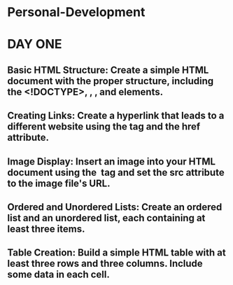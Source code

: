 # Personal-Development
# DAY ONE

## Basic HTML Structure: Create a simple HTML document with the proper structure, including the <!DOCTYPE>, <html>, <head>, and <body> elements.
## Creating Links: Create a hyperlink that leads to a different website using the <a> tag and the href attribute.
## Image Display: Insert an image into your HTML document using the <img> tag and set the src attribute to the image file's URL.
## Ordered and Unordered Lists: Create an ordered list and an unordered list, each containing at least three items.
## Table Creation: Build a simple HTML table with at least three rows and three columns. Include some data in each cell.
